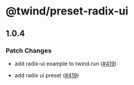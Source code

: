 # @twind/preset-radix-ui

## 1.0.4

### Patch Changes

- add radix-ui example to twind.run ([#419](https://github.com/tw-in-js/twind/pull/419))

- add radix ui preset ([#419](https://github.com/tw-in-js/twind/pull/419))
